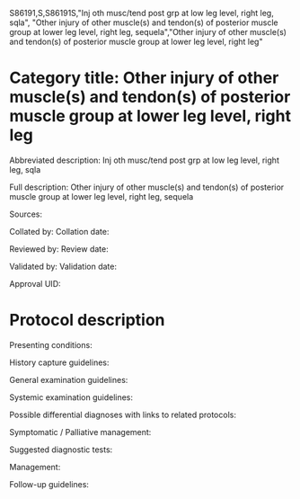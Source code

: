 S86191,S,S86191S,"Inj oth musc/tend post grp at low leg level, right leg, sqla", "Other injury of other muscle(s) and tendon(s) of posterior muscle group at lower leg level, right leg, sequela","Other injury of other muscle(s) and tendon(s) of posterior muscle group at lower leg level, right leg"
# Category title: Other injury of other muscle(s) and tendon(s) of posterior muscle group at lower leg level, right leg

Abbreviated description: Inj oth musc/tend post grp at low leg level, right leg, sqla

Full description: Other injury of other muscle(s) and tendon(s) of posterior muscle group at lower leg level, right leg, sequela

Sources:

Collated by:
Collation date:

Reviewed by:
Review date:

Validated by:
Validation date:

Approval UID:

# Protocol description

Presenting conditions:

History capture guidelines:

General examination guidelines:

Systemic examination guidelines:

Possible differential diagnoses with links to related protocols:

Symptomatic / Palliative management:

Suggested diagnostic tests:

Management:

Follow-up guidelines:

